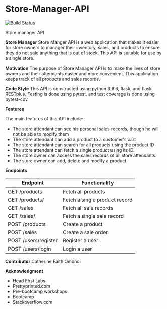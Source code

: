 # Store-Manager-API

[![Build Status](https://travis-ci.org/kathy254/Store-Manager-API.svg?branch=ft-store-attendant-161239141)](https://travis-ci.org/kathy254/Store-Manager-API)

Store manager API

**Store Manager**
Store Manger API is a web application that makes it easier for store owners to manager their inventory, sales, and products to ensure they do not sale anything that is out of stock. This API is suitable for use by a single store.


**Motivation**
The purpose of Store Manager API is to make the lives of store owners and their attendants easier and more convenient. This application keeps track of all products and sales records.


**Code Style**
This API is constructed using python 3.6.6, flask, and flask RESTplus. Testing is done using pytest, and test coverage is done using pytest-cov

**Features**

The main features of this API include:
- The store attendant can see his personal sales records, though he will not be able to modify them
- The store attendant can add a product to a customer's cart
- The store attendant can search for all products using the product ID
- The store attendant can fetch a single product using its ID.
- The store owner can access the sales records of all store attendants.
- The store owner can add, delete and modify a product

**Endpoints**

Endpoint                                | Functionality
--------------------------------------- | -------------------------------------------------
GET /products | Fetch all products
GET /products/<productId> | Fetch a single product record
GET /sales | Fetch all sale records
GET /sales/<saleId> | Fetch a single sale record
POST /products | Create a product
POST /sales | Create a sale order
POST /users/register | Register a user
POST /users/login | Login a user

**Contributor**
Catherine Faith Omondi

**Acknowledgment**
- Head First Labs
- Prettyprinted.com
- Pre-bootcamp workshops
- Bootcamp
- Stackoverflow.com
